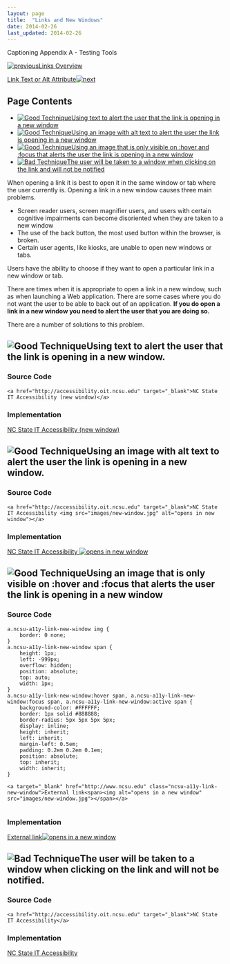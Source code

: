 ```yaml
---
layout: page
title:  "Links and New Windows"
date: 2014-02-26
last_updated: 2014-02-26
---
```


Captioning Appendix A - Testing Tools

[![previous](images/left-arrow.png)Links Overview](http://accessibility.oit.ncsu.edu/training/accessibility-handbook/links.html)

[Link Text or Alt Attribute![next](images/right-arrow.png)](http://accessibility.oit.ncsu.edu/training/accessibility-handbook/link-text-alt.html)

Page Contents
-------------

-   [![Good Technique](images/checkmark-small.png "Good Technique")Using text to alert the user that the link is opening in a new window](#1)
-   [![Good Technique](images/checkmark-small.png "Good Technique")Using an image with alt text to alert the user the link is opening in a new window](#2)
-   [![Good Technique](images/checkmark-small.png "Good Technique")Using an image that is only visible on :hover and :focus that alerts the user the link is opening in a new window](#3)
-   [![Bad Technique](images/x-small.png "Bad Technique")The user will be taken to a window when clicking on the link and will not be notified](#4)

When opening a link it is best to open it in the same window or tab where the user currently is. Opening a link in a new window causes three main problems.

-   Screen reader users, screen magnifier users, and users with certain cognitive impairments can become disoriented when they are taken to a new window
-   The use of the back button, the most used button within the browser, is broken.
-   Certain user agents, like kiosks, are unable to open new windows or tabs.

Users have the ability to choose if they want to open a particular link in a new window or tab.

There are times when it is appropriate to open a link in a new window, such as when launching a Web application. There are some cases where you do not want the user to be able to back out of an application. **If you do open a link in a new window you need to alert the user that you are doing so.**

There are a number of solutions to this problem.

![Good Technique](images/checkmark-small.png "Good Technique")Using text to alert the user that the link is opening in a new window.
------------------------------------------------------------------------------------------------------------------------------------

### Source Code

``` {.code}
<a href="http://accessibility.oit.ncsu.edu" target="_blank">NC State IT Accessibility (new window)</a>
```

### Implementation

[NC State IT Accessibility (new window)](http://accessibility.oit.ncsu.edu)

![Good Technique](images/checkmark-small.png "Good Technique")Using an image with alt text to alert the user the link is opening in a new window.
-------------------------------------------------------------------------------------------------------------------------------------------------

### Source Code

``` {.code}
<a href="http://accessibility.oit.ncsu.edu" target="_blank">NC State IT Accessibility <img src="images/new-window.jpg" alt="opens in new window"></a>
```

### Implementation

[NC State IT Accessibility ![opens in new window](images/new-window.jpg)](http://accessibility.oit.ncsu.edu)

![Good Technique](images/checkmark-small.png "Good Technique")Using an image that is only visible on :hover and :focus that alerts the user the link is opening in a new window
-------------------------------------------------------------------------------------------------------------------------------------------------------------------------------

### Source Code

``` {.code}
a.ncsu-a11y-link-new-window img {
    border: 0 none;
}
a.ncsu-a11y-link-new-window span {
    height: 1px;
    left: -999px;
    overflow: hidden;
    position: absolute;
    top: auto;
    width: 1px;
}
a.ncsu-a11y-link-new-window:hover span, a.ncsu-a11y-link-new-window:focus span, a.ncsu-a11y-link-new-window:active span {
    background-color: #FFFFFF;
    border: 1px solid #888888;
    border-radius: 5px 5px 5px 5px;
    display: inline;
    height: inherit;
    left: inherit;
    margin-left: 0.5em;
    padding: 0.2em 0.2em 0.1em;
    position: absolute;
    top: inherit;
    width: inherit;
}

<a target="_blank" href="http://www.ncsu.edu" class="ncsu-a11y-link-new-window">External link<span><img alt="opens in a new window" src="images/new-window.jpg"></span></a>
                
```

### Implementation

[External link![opens in a new window](images/new-window.jpg)](http://www.ncsu.edu)

![Bad Technique](images/x-small.png "Bad Technique")The user will be taken to a window when clicking on the link and will not be notified.
------------------------------------------------------------------------------------------------------------------------------------------

### Source Code

``` {.code}
<a href="http://accessibility.oit.ncsu.edu" target="_blank">NC State IT Accessibility</a>
```

### Implementation

[NC State IT Accessibility](http://accessibility.oit.ncsu.edu)
